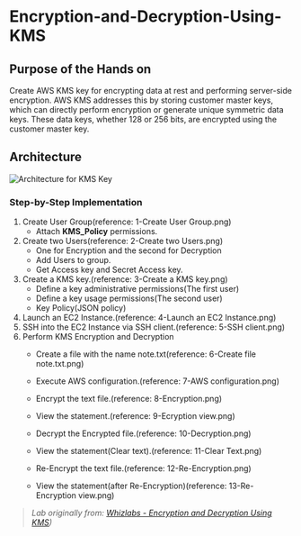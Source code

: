 # Encryption-and-Decryption-Using-KMS

## Purpose of the Hands on

Create AWS KMS key for encrypting data at rest and performing server-side encryption. AWS KMS addresses this by storing customer master keys, which can directly perform encryption or generate unique symmetric data keys. These data keys, whether 128 or 256 bits, are encrypted using the customer master key.

## Architecture

![Architecture for KMS Key](https://github.com/user-attachments/assets/e2b8ceb1-20b7-4e2c-815b-a6d32005d975)






### Step-by-Step Implementation
1. Create User Group(reference: 1-Create User Group.png)
   - Attach <b>KMS_Policy</b> permissions.
2. Create two Users(reference: 2-Create two Users.png)  
   - One for Encryption and the second for Decryption 
   - Add Users to group.
   - Get Access key and Secret Access key.
3. Create a KMS key.(reference: 3-Create a KMS key.png)
   - Define a key administrative permissions(The first user)
   - Define a key usage permissions(The second user)
   - Key Policy(JSON policy)
4. Launch an EC2 Instance.(reference: 4-Launch an EC2 Instance.png)
5. SSH into the EC2 Instance via SSH client.(reference: 5-SSH client.png)
6. Perform KMS Encryption and Decryption
   - Create a file with the name note.txt(reference: 6-Create file note.txt.png)
  
     
   - Execute AWS configuration.(reference: 7-AWS configuration.png)
  
     
   - Encrypt the text file.(reference: 8-Encryption.png)
  
     
   - View the statement.(reference: 9-Ecryption view.png)
  
     
   - Decrypt the Encrypted file.(reference: 10-Decryption.png)
  
     
   - View the statement(Clear text).(reference: 11-Clear Text.png)
  
     
   - Re-Encrypt the text file.(reference: 12-Re-Encryption.png)
  
     
   - View the statement(after Re-Encryption)(reference: 13-Re-Encryption view.png)
  

 


    

> *Lab originally from: [Whizlabs - Encryption and Decryption Using KMS](https://www.whizlabs.com/labs/encryption-and-decryption-using-kms/))*



